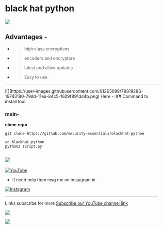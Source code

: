 # black hat python

![](https://user-images.githubusercontent.com/61265099/78818286-19743180-79dd-11ea-84c5-f629f891dd4b.png)
## Advantages -
- >high class encryptions 
- >encoders and encryptors
- >latest and allow updates
- >Easy to use
---

<meta name="black-hat-python" content="black hat python for hackers ,python tools,black hat tools">
![](https://user-images.githubusercontent.com/61265099/78818286-19743180-79dd-11ea-84c5-f629f891dd4b.png)
Here -:
## Command to install tool




### main-

**clone** **repo**


```
git clone https://github.com/security-essentials/blackhat-python

cd blackhat-python
python3 script.py
```
![](https://user-images.githubusercontent.com/61265099/78818286-19743180-79dd-11ea-84c5-f629f891dd4b.png)
---
<a href="https://www.youtube.com/channel/UCqVu524dUZOxscEMiou7Iew"><img title="YouTube" src="https://img.shields.io/badge/YouTube-Hackers Tech-blue?style=for-the-badge&logo=Youtube"></a>

- If need help then msg me on instagram id

[![Instagram](https://img.shields.io/badge/INSTAGRAM-ForHelp-green?style=for-the-badge&logo=instagram)](
https://instagram.com/hackers__tech?utm_medium=copy_link)



---
Links subscribe for more
[Subscribe our YouTube channel link](https://www.youtube.com/channel/UCqVu524dUZOxscEMiou7Iew)


![](https://user-images.githubusercontent.com/61265099/78818286-19743180-79dd-11ea-84c5-f629f891dd4b.png)

![](https://www.codewars.com/users/Hackers%20Tech/badges/large)

